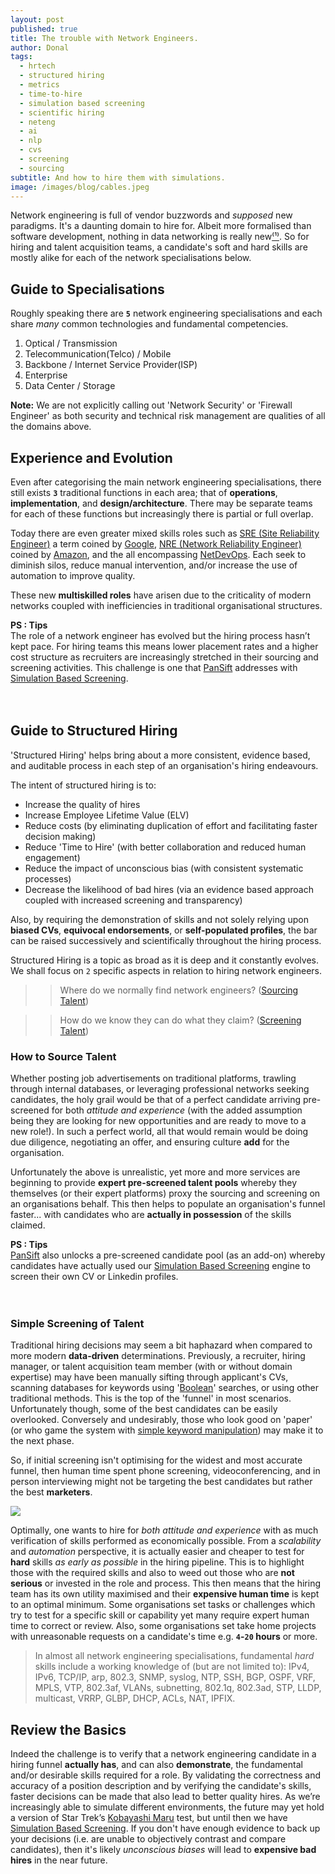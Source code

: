 ```yaml
---
layout: post
published: true
title: The trouble with Network Engineers.
author: Donal
tags:
  - hrtech
  - structured hiring
  - metrics
  - time-to-hire
  - simulation based screening
  - scientific hiring
  - neteng
  - ai
  - nlp
  - cvs
  - screening
  - sourcing
subtitle: And how to hire them with simulations.
image: /images/blog/cables.jpeg
---
```

Network engineering is full of vendor buzzwords and _supposed_ new paradigms. It's a daunting domain to hire for. Albeit more formalised than software development, nothing in data networking is really new[⁽¹⁾](https://tools.ietf.org/html/rfc1925). So for hiring and talent acquisition teams, a candidate's soft and hard skills are mostly alike for each of the network specialisations below.

## Guide to Specialisations
Roughly speaking there are **`5`** network engineering specialisations and each share _many_ common technologies and fundamental competencies.
1. Optical / Transmission
2. Telecommunication(Telco) / Mobile
3. Backbone / Internet Service Provider(ISP)
4. Enterprise
5. Data Center / Storage

**Note:** We are not explicitly calling out 'Network Security' or 'Firewall Engineer' as both security and technical risk management are qualities of all the domains above.

## Experience and Evolution
Even after categorising the main network engineering specialisations, there still exists **`3`** traditional functions in each area; that of **operations**, **implementation**, and **design/architecture**. There may be separate teams for each of these functions but increasingly there is partial or full overlap.

Today there are even greater mixed skills roles such as [SRE (Site Reliability Engineer)](https://landing.google.com/sre/book.html) a term coined by [Google](https://careers.google.com/), [NRE (Network Reliability Engineer)](https://www.amazon.jobs/en/search?base_query=Network+Reliability+Engineer) coined by [Amazon](https://www.amazon.jobs/), and the all encompassing [NetDevOps](https://cumulusnetworks.com/blog/netdevops-meaning/). Each seek to diminish silos, reduce manual intervention, and/or increase the use of automation to improve quality.

These new **multiskilled roles** have arisen due to the criticality of modern networks coupled with inefficiencies in traditional organisational structures. 

<div class="card">
  <div class="card-header"><b>PS : Tips</b></div>
  <div class="card-body">The role of a network engineer has evolved but the hiring process hasn’t kept pace. For hiring teams this means lower placement rates and a higher cost structure as recruiters are increasingly stretched in their sourcing and screening activities. This challenge is one that <a href ="https://pansift.com/?utm_source=psblog&utm_medium=hyperlink&utm_campaign=launch&utm_content=sbs">PanSift</a> addresses with <a href ="https://pansift.com/?utm_source=psblog&utm_medium=hyperlink&utm_campaign=launch&utm_content=sbs">Simulation Based Screening</a>.
  </div>
</div>
<br>
<br> 

## Guide to Structured Hiring
'Structured Hiring' helps bring about a more consistent, evidence based, and auditable process in each step of an organisation's hiring endeavours. 

The intent of structured hiring is to:
* Increase the quality of hires
* Increase Employee Lifetime Value (ELV)
* Reduce costs (by eliminating duplication of effort and facilitating faster decision making)
* Reduce 'Time to Hire' (with better collaboration and reduced human engagement)
* Reduce the impact of unconscious bias (with consistent systematic processes)
* Decrease the likelihood of bad hires (via an evidence based approach coupled with increased screening and transparency)

Also, by requiring the demonstration of skills and not solely relying upon **biased CVs**, **equivocal endorsements**, or **self-populated profiles**, the bar can be raised successively and scientifically throughout the hiring process.

Structured Hiring is a topic as broad as it is deep and it constantly evolves. We shall focus on `2` specific aspects in relation to hiring network engineers.

>>  Where do we normally find network engineers? ([Sourcing Talent](#sourcing-talent))

>> How do we know they can do what they claim? ([Screening Talent](#screening-talent))  

### How to Source Talent
Whether posting job advertisements on traditional platforms, trawling through internal databases, or leveraging professional networks seeking candidates, the holy grail would be that of a perfect candidate arriving pre-screened for both _attitude and experience_ (with the added assumption being they are looking for new opportunities and are ready to move to a new role!). In such a perfect world, all that would remain would be doing due diligence, negotiating an offer, and ensuring culture **add** for the organisation.

Unfortunately the above is unrealistic, yet more and more services are beginning to provide **expert pre-screened talent pools** whereby they themselves (or their expert platforms) proxy the sourcing and screening on an organisations behalf. This then helps to populate an organisation's funnel faster... with candidates who are **actually in possession** of the skills claimed.

<div class="card">
  <div class="card-header"><b>PS : Tips</b></div>
  <div class="card-body"><a href="https://pansift.com/?utm_source=psblog&utm_medium=hyperlink&utm_campaign=launch&utm_content=sbs">PanSift</a> also unlocks a pre-screened candidate pool (as an add-on) whereby candidates have actually used our <a href="https://pansift.com/?utm_source=psblog&utm_medium=hyperlink&utm_campaign=launch&utm_content=sbs">Simulation Based Screening</a> engine to screen their own CV or Linkedin profiles.</div>
</div> 
<br>
<br>
  
### Simple Screening of Talent
Traditional hiring decisions may seem a bit haphazard when compared to more modern **data-driven** determinations. Previously, a recruiter, hiring manager, or talent acquisition team member (with or without domain expertise) may have been manually sifting through applicant's CVs, scanning databases for keywords using '[Boolean](https://blog.pansift.com/2017-12-12-how-to-seo-hack-your-cv/)' searches, or using other traditional methods. This is the top of the 'funnel' in most scenarios. Unfortunately though, some of the best candidates can be easily overlooked. Conversely and undesirably, those who look good on 'paper' (or who game the system with [simple keyword manipulation](https://blog.pansift.com/2017-12-12-how-to-seo-hack-your-cv/)) may make it to the next phase. 

So, if initial screening isn't optimising for the widest and most accurate funnel, then human time spent phone screening, videoconferencing, and in person interviewing might not be targeting the best candidates but rather the best **marketers**.

<img src="/images/blog/time-to-hire-image-v7.png" class="w-100 mb-3">

Optimally, one wants to hire for _both attitude and experience_ with as much verification of skills performed as economically possible. From a _scalability_ and _automation_ perspective, it is actually easier and cheaper to test for **hard** skills _as early as possible_ in the hiring pipeline. This is to highlight those with the required skills and also to weed out those who are **not serious** or invested in the role and process. This then means that the hiring team has its own utility maximised and their **expensive human time** is kept to an optimal minimum. Some organisations set tasks or challenges which try to test for a specific skill or capability yet many require expert human time to correct or review. Also, some organisations set take home projects with unreasonable requests on a candidate's time e.g. **`4`-`20` hours** or more.

> In almost all network engineering specialisations, fundamental _hard_ skills include a working knowledge of (but are not limited to): IPv4, IPv6, TCP/IP, arp, 802.3, SNMP, syslog, NTP, SSH, BGP, OSPF, VRF, MPLS, VTP, 802.3af, VLANs, subnetting, 802.1q, 802.3ad, STP, LLDP, multicast, VRRP, GLBP, DHCP, ACLs, NAT, IPFIX.

## Review the Basics
Indeed the challenge is to verify that a network engineering candidate in a hiring funnel **actually has**, and can also **demonstrate**, the fundamental and/or desirable skills required for a role. By validating the correctness and accuracy of a position description and by verifying the candidate's skills, faster decisions can be made that also lead to better quality hires. As we’re increasingly able to simulate different environments, the future may yet hold a version of Star Trek’s [Kobayashi Maru](https://en.wikipedia.org/wiki/Kobayashi_Maru) test, but until then we have [Simulation Based Screening](https://try.pansift.com/?utm_source=psblog&utm_medium=hyperlink&utm_campaign=launch&utm_content=sbs). If you don't have enough evidence to back up your decisions (i.e. are unable to objectively contrast and compare candidates), then it's likely _unconscious biases_ will lead to **expensive bad hires** in the near future.
